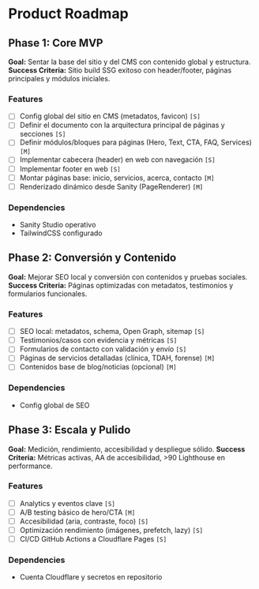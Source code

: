 # Product Roadmap

## Phase 1: Core MVP

**Goal:** Sentar la base del sitio y del CMS con contenido global y estructura.
**Success Criteria:** Sitio build SSG exitoso con header/footer, páginas principales y módulos iniciales.

### Features
- [ ] Config global del sitio en CMS (metadatos, favicon) `[S]`
- [ ] Definir el documento con la arquitectura principal de páginas y secciones `[S]`
- [ ] Definir módulos/bloques para páginas (Hero, Text, CTA, FAQ, Services) `[M]`
- [ ] Implementar cabecera (header) en web con navegación `[S]`
- [ ] Implementar footer en web `[S]`
- [ ] Montar páginas base: inicio, servicios, acerca, contacto `[M]`
- [ ] Renderizado dinámico desde Sanity (PageRenderer) `[M]`

### Dependencies
- Sanity Studio operativo
- TailwindCSS configurado

## Phase 2: Conversión y Contenido

**Goal:** Mejorar SEO local y conversión con contenidos y pruebas sociales.
**Success Criteria:** Páginas optimizadas con metadatos, testimonios y formularios funcionales.

### Features
- [ ] SEO local: metadatos, schema, Open Graph, sitemap `[S]`
- [ ] Testimonios/casos con evidencia y métricas `[S]`
- [ ] Formularios de contacto con validación y envío `[S]`
- [ ] Páginas de servicios detalladas (clínica, TDAH, forense) `[M]`
- [ ] Contenidos base de blog/noticias (opcional) `[M]`

### Dependencies
- Config global de SEO

## Phase 3: Escala y Pulido

**Goal:** Medición, rendimiento, accesibilidad y despliegue sólido.
**Success Criteria:** Métricas activas, AA de accesibilidad, >90 Lighthouse en performance.

### Features
- [ ] Analytics y eventos clave `[S]`
- [ ] A/B testing básico de hero/CTA `[M]`
- [ ] Accesibilidad (aria, contraste, foco) `[S]`
- [ ] Optimización rendimiento (imágenes, prefetch, lazy) `[S]`
- [ ] CI/CD GitHub Actions a Cloudflare Pages `[S]`

### Dependencies
- Cuenta Cloudflare y secretos en repositorio
